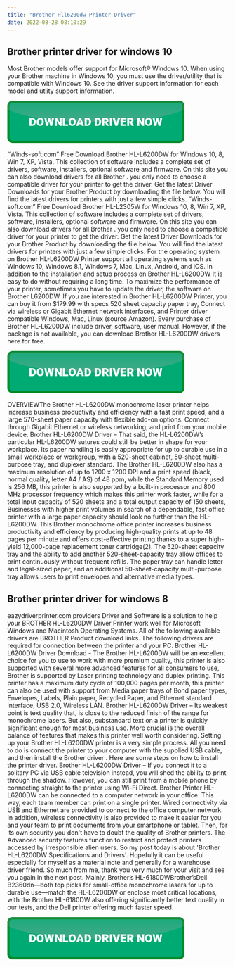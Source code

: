 ```yaml
---
title: "Brother Hll6200dw Printer Driver"
date: 2022-08-28 08:10:29
---
```


## Brother printer driver for windows 10

Most Brother models offer support for Microsoft® Windows 10. When using your Brother machine in Windows 10, you must use the driver/utility that is compatible with Windows 10. See the driver support information for each model and utlity support information.

[![button](https://github.com/driverbay/driverbay.github.io/blob/main/dlbutton.png?raw=true)](https://printerpatch.com/download-printer-driver)


“Winds-soft.com” Free Download Brother HL-L6200DW for Windows 10, 8, Win 7, XP, Vista. This collection of software includes a complete set of drivers, software, installers, optional software and firmware. On this site you can also download drivers for all Brother . you only need to choose a compatible driver for your printer to get the driver. Get the latest Driver Downloads for your Brother Product by downloading the file below. You will find the latest drivers for printers with just a few simple clicks.
“Winds-soft.com” Free Download Brother HL-L2305W for Windows 10, 8, Win 7, XP, Vista. This collection of software includes a complete set of drivers, software, installers, optional software and firmware. On this site you can also download drivers for all Brother . you only need to choose a compatible driver for your printer to get the driver. Get the latest Driver Downloads for your Brother Product by downloading the file below. You will find the latest drivers for printers with just a few simple clicks.
For the operating system on Brother HL-L6200DW Printer support all operating systems such as Windows 10, Windows 8.1, Windows 7, Mac, Linux, Android, and iOS. In addition to the installation and setup process on Brother HL-L6200DW It is easy to do without requiring a long time. To maximize the performance of your printer, sometimes you have to update the driver, the software on Brother L6200DW.
If you are interested in Brother HL-L6200DW Printer, you can buy it from $179.99 with specs 520 sheet capacity paper tray, Connect via wireless or Gigabit Ethernet network interfaces, and Printer driver compatible Windows, Mac, Linux (source Amazon). Every purchase of Brother HL-L6200DW include driver, software, user manual. However, if the package is not available, you can download Brother HL-L6200DW drivers here for free.

[![button](https://github.com/driverbay/driverbay.github.io/blob/main/dlbutton.png?raw=true)](https://printerpatch.com/download-printer-driver)


OVERVIEWThe Brother HL-L6200DW monochrome laser printer helps increase business productivity and efficiency with a fast print speed, and a large 570-sheet paper capacity with flexible add-on options. Connect through Gigabit Ethernet or wireless networking, and print from your mobile device.
Brother HL-L6200DW Driver – That said, the HL-L6200DW’s particular HL-L6200DW sutures could still be better in shape for your workplace. Its paper handling is easily appropriate for up to durable use in a small workplace or workgroup, with a 520-sheet cabinet, 50-sheet multi-purpose tray, and duplexer standard.
The Brother HL-L6200DW also has a maximum resolution of up to 1200 x 1200 DPI and a print speed (black, normal quality, letter A4 / AS) of 48 ppm, while the Standard Memory used is 256 MB, this printer is also supported by a built-in processor and 800 MHz processor frequency which makes this printer work faster, while for a total input capacity of 520 sheets and a total output capacity of 150 sheets,
Businesses with higher print volumes in search of a dependable, fast office printer with a large paper capacity should look no further than the HL-L6200DW. This Brother monochrome office printer increases business productivity and efficiency by producing high-quality prints at up to 48 pages per minute and offers cost-effective printing thanks to a super high-yield 12,000-page replacement toner cartridge(2). The 520-sheet capacity tray and the ability to add another 520-sheet-capacity tray allow offices to print continuously without frequent refills. The paper tray can handle letter and legal-sized paper, and an additional 50-sheet-capacity multi-purpose tray allows users to print envelopes and alternative media types.

## Brother printer driver for windows 8

eazydriverprinter.com providers Driver and Software is a solution to help your BROTHER HL-L6200DW Driver Printer work well for Microsoft Windows and Macintosh Operating Systems. All of the following available drivers are BROTHER Product download links. The following drivers are required for connection between the printer and your PC.
Brother HL-L6200DW Driver Download - The Brother HL-L6200DW will be an excellent choice for you to use to work with more premium quality, this printer is also supported with several more advanced features for all consumers to use, Brother is supported by Laser printing technology and duplex printing. This printer has a maximum duty cycle of 100,000 pages per month, this printer can also be used with support from Media paper trays of Bond paper types, Envelopes, Labels, Plain paper, Recycled Paper, and Ethernet standard interface, USB 2.0, Wireless LAN.
Brother HL-L6200DW Driver – Its weakest point is text quality that, is close to the reduced finish of the range for monochrome lasers. But also, substandard text on a printer is quickly significant enough for most business use. More crucial is the overall balance of features that makes this printer well worth considering.
Setting up your Brother HL-L6200DW printer is a very simple process. All you need to do is connect the printer to your computer with the supplied USB cable, and then install the Brother driver . Here are some steps on how to install the printer driver.
Brother HL-L6200DW Driver – If you connect it to a solitary PC via USB cable television instead, you will shed the ability to print through the shadow. However, you can still print from a mobile phone by connecting straight to the printer using Wi-Fi Direct.
Brother Printer HL-L6200DW can be connected to a computer network in your office. This way, each team member can print on a single printer. Wired connectivity via USB and Ethernet are provided to connect to the office computer network. In addition, wireless connectivity is also provided to make it easier for you and your team to print documents from your smartphone or tablet. Then, for its own security you don't have to doubt the quality of Brother printers. The Advanced security features function to restrict and protect printers accessed by irresponsible alien users.
So my post today is about 'Brother HL-L6200DW Specifications and Drivers'. Hopefully it can be useful especially for myself as a material note and generally for a warehouse driver friend. So much from me, thank you very much for your visit and see you again in the next post.
Mainly, Brother’s HL-6180DWBrother’sDell B2360dn—both top picks for small-office monochrome lasers for up to durable use—match the HL-L6200DW or enclose most critical locations, with the Brother HL-6180DW also offering significantly better text quality in our tests, and the Dell printer offering much faster speed.


[![button](https://github.com/driverbay/driverbay.github.io/blob/main/dlbutton.png?raw=true)](https://printerpatch.com/download-printer-driver)